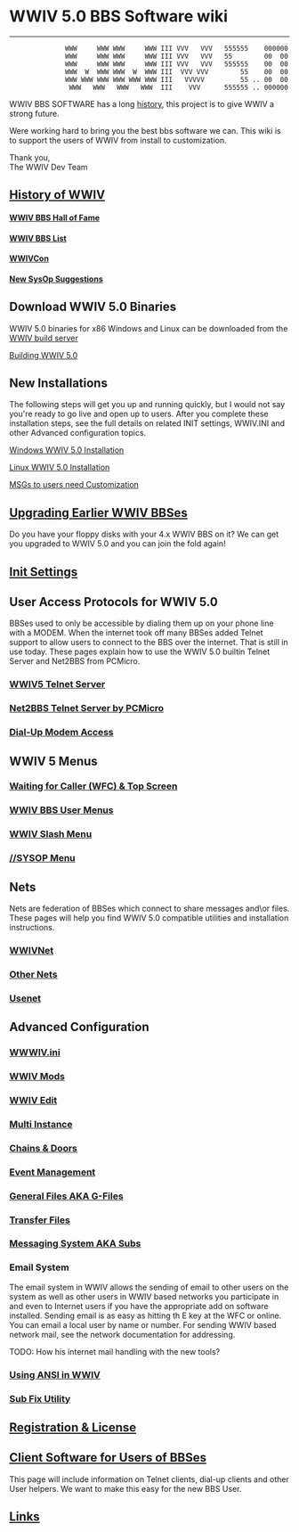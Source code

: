 
# WWIV 5.0 BBS Software wiki
***
```
              WWW     WWW WWW     WWW III VVV   VVV   555555    000000
              WWW     WWW WWW     WWW III VVV   VVV   55        00  00
              WWW     WWW WWW     WWW III VVV   VVV   555555    00  00
              WWW  W  WWW WWW  W  WWW III  VVV VVV        55    00  00
              WWW WWW WWW WWW WWW WWW III   VVVVV         55 .. 00  00
               WWW   WWW   WWW   WWW  III    VVV      555555 .. 000000
```

WWIV BBS SOFTWARE has a long [history](wwivhistory), this project is to give WWIV a strong future.

Were working hard to bring you the best bbs software we can. This wiki is to support the users of WWIV from install to customization.

Thank you,  
The WWIV Dev Team 

## [History of WWIV](wwivhistory)
#### [WWIV BBS Hall of Fame](wwivHOF)
#### [WWIV BBS List](wwivbbslist)
#### [WWIVCon](wwwivcon)
#### [New SysOp Suggestions](newsysop)

## Download WWIV 5.0 Binaries

WWIV 5.0 binaries for x86 Windows and Linux can be downloaded from
the [WWIV build server](http://build.wwiv.us/job/wwiv/)

[Building WWIV 5.0](buildwwiv5)

## New Installations

The following steps will get you up and running quickly, but I would not say
you're ready to go live and open up to users. After you complete these installation 
steps, see the full details on related INIT settings, WWIV.INI and other Advanced 
configuration topics.

[Windows WWIV 5.0 Installation](installwindows)

[Linux WWIV 5.0 Installation](installlinux)

[MSGs to users need Customization](msgs)  

## [Upgrading Earlier WWIV BBSes](wwivupgrade)
Do you have your floppy disks with your 4.x WWIV BBS on it? We can get you upgraded to WWIV 5.0 
and you can join the fold again!

## [Init Settings](init)
## User Access Protocols for WWIV 5.0  
BBSes used to only be accessible by dialing them up on your phone line with a MODEM. When 
the internet took off many BBSes added Telnet support to allow users to connect to the BBS
over the internet. That is still in use today. These pages explain how to use the WWIV 5.0 
builtin Telnet Server and Net2BBS from PCMicro.
### [WWIV5 Telnet Server](wwwiv5telnetserver)
### [Net2BBS Telnet Server by PCMicro](net2bbs)
### [Dial-Up Modem Access](dialup)

## WWIV 5 Menus  

### [Waiting for Caller (WFC) & Top Screen](wfctop)  
### [WWIV BBS User Menus](menumain)  
### [WWIV Slash Menu](menuslash)  
### [//SYSOP Menu](menusysop)

## Nets
Nets are federation of BBSes which connect to share messages and\or files. 
These pages will help you find WWIV 5.0 compatible utilities and installation instructions.
### [WWIVNet](wwivnet)
### [Other Nets](othernets)
### [Usenet](usenet)

## Advanced Configuration

### [WWWIV.ini](wwivini)  
### [WWIV Mods](mods)  
### [WWIV Edit](wwwivedit)  
### [Multi Instance](multinode)  
### [Chains & Doors](doors)  
### [Event Management](eventmgmt)  
### [General Files AKA G-Files](gfiles)  
### [Transfer Files](transfers)  
### [Messaging System AKA Subs](subs)  
### Email System  

The email system in WWIV allows the sending of email to other users on the system as well as other users in WWIV based networks you participate in and even to Internet users if you have the appropriate add on software installed. Sending email is as easy as hitting th E key at the WFC or online.  You can email a local user by name or number.  For sending WWIV based network mail, see the network documentation for addressing. 

TODO: How his internet mail handling with the new tools?

### [Using ANSI in WWIV](ansi)
### [Sub Fix Utility](fix)

## [Registration & License](license)

## [Client Software for Users of BBSes](clients)
This page will include information on Telnet clients, dial-up clients
and other User helpers. We want to make this easy for the new BBS User.

## [Links](links)